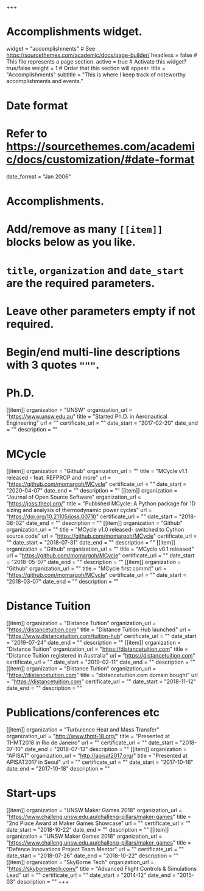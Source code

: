 +++
# Accomplishments widget.
widget = "accomplishments"  # See https://sourcethemes.com/academic/docs/page-builder/
headless = false  # This file represents a page section.
active = true  # Activate this widget? true/false
weight = 1  # Order that this section will appear.
title = "Accomplish&shy;ments"
subtitle = "This is where I keep track of noteworthy accomplishments and events."

# Date format
#   Refer to https://sourcethemes.com/academic/docs/customization/#date-format
date_format = "Jan 2006"

# Accomplishments.
#   Add/remove as many `[[item]]` blocks below as you like.
#   `title`, `organization` and `date_start` are the required parameters.
#   Leave other parameters empty if not required.
#   Begin/end multi-line descriptions with 3 quotes `"""`.

# Ph.D.
[[item]]
  organization = "UNSW"
  organization_url = "https://www.unsw.edu.au"
  title = "Started Ph.D. in Aeronautical Engineering"
  url = ""
  certificate_url = ""
  date_start = "2017-02-20"
  date_end = ""
  description = ""

# MCycle
[[item]]
  organization = "Github"
  organization_url = ""
  title = "MCycle v1.1 released - feat. REFPROP and more"
  url = "https://github.com/momargoh/MCycle"
  certificate_url = ""
  date_start = "2020-04-07"
  date_end = ""
  description = ""
[[item]]
  organization = "Journal of Open Source Software"
  organization_url = "https://joss.theoj.org/"
  title = "Published MCycle: A Python package for 1D sizing and analysis of thermodynamic power cycles"
  url = "https://doi.org/10.21105/joss.00710"
  certificate_url = ""
  date_start = "2018-08-02"
  date_end = ""
  description = ""
[[item]]
  organization = "Github"
  organization_url = ""
  title = "MCycle v1.0 released- switched to Cython source code"
  url = "https://github.com/momargoh/MCycle"
  certificate_url = ""
  date_start = "2018-07-31"
  date_end = ""
  description = ""
[[item]]
  organization = "Github"
  organization_url = ""
  title = "MCycle v0.1 released"
  url = "https://github.com/momargoh/MCycle"
  certificate_url = ""
  date_start = "2018-05-07"
  date_end = ""
  description = ""
[[item]]
  organization = "Github"
  organization_url = ""
  title = "MCycle first commit"
  url = "https://github.com/momargoh/MCycle"
  certificate_url = ""
  date_start = "2018-03-07"
  date_end = ""
  description = ""

# Distance Tuition
[[item]]
  organization = "Distance Tuition"
  organization_url = "https://distancetuition.com"
  title = "Distance Tuition Hub launched"
  url = "https://www.distancetuition.com/tuition-hub"
  certificate_url = ""
  date_start = "2019-07-24"
  date_end = ""
  description = ""
[[item]]
  organization = "Distance Tuition"
  organization_url = "https://distancetuition.com"
  title = "Distance Tuition registered in Australia"
  url = "https://distancetuition.com"
  certificate_url = ""
  date_start = "2019-02-11"
  date_end = ""
  description = ""
[[item]]
  organization = "Distance Tuition"
  organization_url = "https://distancetuition.com"
  title = "distancetuition.com domain bought"
  url = "https://distancetuition.com"
  certificate_url = ""
  date_start = "2018-11-12"
  date_end = ""
  description = ""

# Publications/conferences etc
[[item]]
  organization = "Turbulence Heat and Mass Transfer"
  organization_url = "http://www.thmt-18.org/"
  title = "Presented at THMT2018 in Rio de Janeiro"
  url = ""
  certificate_url = ""
  date_start = "2018-07-10"
  date_end = "2018-07-13"
  description = ""
[[item]]
  organization = "APISAT"
  organization_url = "http://apisat2017.org/"
  title = "Presented at APISAT2017 in Seoul"
  url = ""
  certificate_url = ""
  date_start = "2017-10-16"
  date_end = "2017-10-18"
  description = ""
# Start-ups
[[item]]
  organization = "UNSW Maker Games 2018"
  organization_url = "https://www.challeng.unsw.edu.au/challeng-pillars/maker-games"
  title = "2nd Place Award at Maker Games Showcase"
  url = ""
  certificate_url = ""
  date_start = "2018-10-22"
  date_end = ""
  description = ""
[[item]]
  organization = "UNSW Maker Games 2018"
  organization_url = "https://www.challeng.unsw.edu.au/challeng-pillars/maker-games"
  title = "Defence Innovations Project Team Mentor"
  url = ""
  certificate_url = ""
  date_start = "2018-07-26"
  date_end = "2018-10-22"
  description = ""
[[item]]
  organization = "SkyBorne Tech"
  organization_url = "https://skybornetech.com/"
  title = "Advanced Flight Controls & Simulations Lead"
  url = ""
  certificate_url = ""
  date_start = "2014-12"
  date_end = "2015-03"
  description = ""
+++
